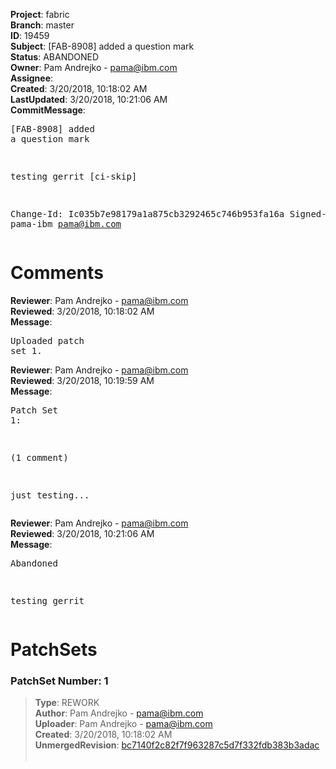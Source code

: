 <strong>Project</strong>: fabric<br><strong>Branch</strong>: master<br><strong>ID</strong>: 19459<br><strong>Subject</strong>: [FAB-8908] added a question mark<br><strong>Status</strong>: ABANDONED<br><strong>Owner</strong>: Pam Andrejko - pama@ibm.com<br><strong>Assignee</strong>:<br><strong>Created</strong>: 3/20/2018, 10:18:02 AM<br><strong>LastUpdated</strong>: 3/20/2018, 10:21:06 AM<br><strong>CommitMessage</strong>:<br><pre>[FAB-8908] added a question mark

testing gerrit
[ci-skip]

Change-Id: Ic035b7e98179a1a875cb3292465c746b953fa16a
Signed-off-by: pama-ibm <pama@ibm.com>
</pre><h1>Comments</h1><strong>Reviewer</strong>: Pam Andrejko - pama@ibm.com<br><strong>Reviewed</strong>: 3/20/2018, 10:18:02 AM<br><strong>Message</strong>: <pre>Uploaded patch set 1.</pre><strong>Reviewer</strong>: Pam Andrejko - pama@ibm.com<br><strong>Reviewed</strong>: 3/20/2018, 10:19:59 AM<br><strong>Message</strong>: <pre>Patch Set 1:

(1 comment)

just testing...</pre><strong>Reviewer</strong>: Pam Andrejko - pama@ibm.com<br><strong>Reviewed</strong>: 3/20/2018, 10:21:06 AM<br><strong>Message</strong>: <pre>Abandoned

testing gerrit</pre><h1>PatchSets</h1><h3>PatchSet Number: 1</h3><blockquote><strong>Type</strong>: REWORK<br><strong>Author</strong>: Pam Andrejko - pama@ibm.com<br><strong>Uploader</strong>: Pam Andrejko - pama@ibm.com<br><strong>Created</strong>: 3/20/2018, 10:18:02 AM<br><strong>UnmergedRevision</strong>: [bc7140f2c82f7f963287c5d7f332fdb383b3adac](https://github.com/hyperledger-gerrit-archive/fabric/commit/bc7140f2c82f7f963287c5d7f332fdb383b3adac)<br><br></blockquote>
